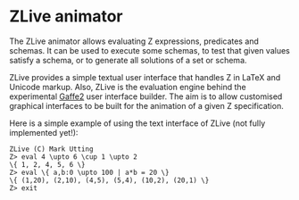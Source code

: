# ZLive animator

The ZLive animator allows evaluating Z expressions, predicates and schemas.
It can be used to execute some schemas, to test that given values satisfy a schema, or to generate
all solutions of a set or schema.

ZLive provides a simple textual user interface that handles Z in LaTeX and Unicode markup.
Also, ZLive is the evaluation engine behind the experimental [Gaffe2][gaffe2] user interface
builder. The aim is to allow customised graphical interfaces to be built for the animation of a
given Z specification.

Here is a simple example of using the text interface of ZLive (not fully implemented yet!):

```
ZLive (C) Mark Utting
Z> eval 4 \upto 6 \cup 1 \upto 2
\{ 1, 2, 4, 5, 6 \}
Z> eval \{ a,b:0 \upto 100 | a*b = 20 \}
\{ (1,20), (2,10), (4,5), (5,4), (10,2), (20,1) \}
Z> exit
```

[czt]: http://czt.sourceforge.net
[gaffe2]: ../gaffe2/
